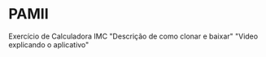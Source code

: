 # PAMII
Exercício de Calculadora IMC
"Descrição de como clonar e baixar"
"Video explicando o aplicativo"
